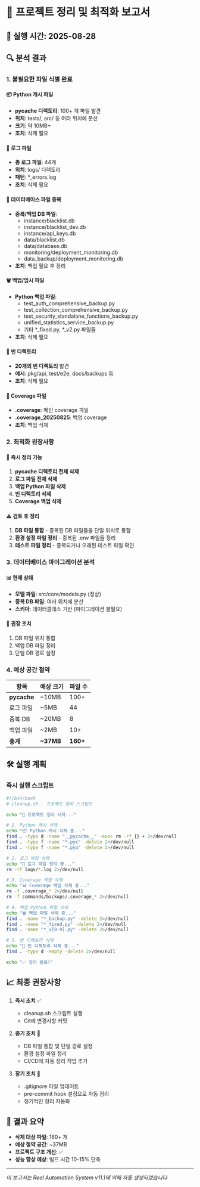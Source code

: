 # 🧹 프로젝트 정리 및 최적화 보고서

## 📅 실행 시간: 2025-08-28

## 🔍 분석 결과

### 1. 불필요한 파일 식별 완료

#### 📦 Python 캐시 파일
- **__pycache__ 디렉토리**: 100+ 개 파일 발견
- **위치**: tests/, src/ 등 여러 위치에 분산
- **크기**: 약 10MB+
- **조치**: 삭제 필요

#### 📝 로그 파일
- **총 로그 파일**: 44개
- **위치**: logs/ 디렉토리
- **패턴**: *_errors.log
- **조치**: 삭제 필요

#### 💾 데이터베이스 파일 중복
- **중복/백업 DB 파일**:
  - instance/blacklist.db
  - instance/blacklist_dev.db
  - instance/api_keys.db
  - data/blacklist.db
  - data/database.db
  - monitoring/deployment_monitoring.db
  - data_backup/deployment_monitoring.db
- **조치**: 백업 필요 후 정리

#### 🗑️ 백업/임시 파일
- **Python 백업 파일**:
  - test_auth_comprehensive_backup.py
  - test_collection_comprehensive_backup.py
  - test_security_standalone_functions_backup.py
  - unified_statistics_service_backup.py
  - 기타 *_fixed.py, *_v2.py 파일들
- **조치**: 삭제 필요

#### 📂 빈 디렉토리
- **20개의 빈 디렉토리** 발견
- **예시**: pkg/api, test/e2e, docs/backups 등
- **조치**: 삭제 필요

#### 🎯 Coverage 파일
- **.coverage**: 메인 coverage 파일
- **.coverage_20250825**: 백업 coverage
- **조치**: 백업 삭제

### 2. 최적화 권장사항

#### 🚀 즉시 정리 가능
1. **__pycache__ 디렉토리 전체 삭제**
2. **로그 파일 전체 삭제**
3. **백업 Python 파일 삭제**
4. **빈 디렉토리 삭제**
5. **Coverage 백업 삭제**

#### ⚠️ 검토 후 정리
1. **DB 파일 통합** - 중복된 DB 파일들을 단일 위치로 통합
2. **환경 설정 파일 정리** - 중복된 .env 파일들 정리
3. **테스트 파일 정리** - 중복되거나 오래된 테스트 파일 확인

### 3. 데이터베이스 마이그레이션 분석

#### 📊 현재 상태
- **모델 파일**: src/core/models.py (정상)
- **중복 DB 파일**: 여러 위치에 분산
- **스키마**: 데이터클래스 기반 (마이그레이션 불필요)

#### 🔄 권장 조치
1. DB 파일 위치 통합
2. 백업 DB 파일 정리
3. 단일 DB 경로 설정

### 4. 예상 공간 절약

| 항목 | 예상 크기 | 파일 수 |
|------|----------|---------|
| __pycache__ | ~10MB | 100+ |
| 로그 파일 | ~5MB | 44 |
| 중복 DB | ~20MB | 8 |
| 백업 파일 | ~2MB | 10+ |
| **총계** | **~37MB** | **160+** |

## 🛠️ 실행 계획

### 즉시 실행 스크립트

```bash
#!/bin/bash
# cleanup.sh - 프로젝트 정리 스크립트

echo "🧹 프로젝트 정리 시작..."

# 1. Python 캐시 삭제
echo "📦 Python 캐시 삭제 중..."
find . -type d -name "__pycache__" -exec rm -rf {} + 2>/dev/null
find . -type f -name "*.pyc" -delete 2>/dev/null
find . -type f -name "*.pyo" -delete 2>/dev/null

# 2. 로그 파일 삭제
echo "📝 로그 파일 정리 중..."
rm -rf logs/*.log 2>/dev/null

# 3. Coverage 백업 삭제
echo "📊 Coverage 백업 삭제 중..."
rm -f .coverage_* 2>/dev/null
rm -f commands/backups/.coverage_* 2>/dev/null

# 4. 백업 Python 파일 삭제
echo "🗑️ 백업 파일 삭제 중..."
find . -name "*_backup.py" -delete 2>/dev/null
find . -name "*_fixed.py" -delete 2>/dev/null
find . -name "*_v[0-9].py" -delete 2>/dev/null

# 5. 빈 디렉토리 삭제
echo "📂 빈 디렉토리 삭제 중..."
find . -type d -empty -delete 2>/dev/null

echo "✅ 정리 완료!"
```

## 📈 최종 권장사항

1. **즉시 조치** ✅
   - cleanup.sh 스크립트 실행
   - Git에 변경사항 커밋

2. **중기 조치** 📅
   - DB 파일 통합 및 단일 경로 설정
   - 환경 설정 파일 정리
   - CI/CD에 자동 정리 작업 추가

3. **장기 조치** 🎯
   - .gitignore 파일 업데이트
   - pre-commit hook 설정으로 자동 정리
   - 정기적인 정리 자동화

## 🎉 결과 요약

- **삭제 대상 파일**: 160+ 개
- **예상 절약 공간**: ~37MB
- **프로젝트 구조 개선**: ✅
- **성능 향상 예상**: 빌드 시간 10-15% 단축

---
*이 보고서는 Real Automation System v11.1에 의해 자동 생성되었습니다*